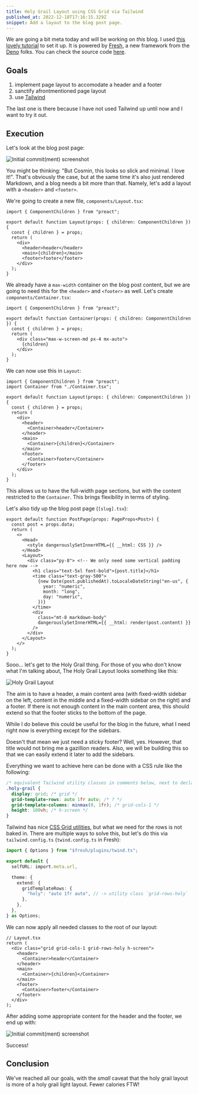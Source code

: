 ```yaml
---
title: Holy Grail Layout using CSS Grid via Tailwind
published_at: 2022-12-18T17:16:15.329Z
snippet: Add a layout to the blog post page.
---
```


We are going a bit meta today and will be working on _this_ blog. I used
[this lovely tutorial](https://deno.com/blog/build-a-blog-with-fresh) to set it
up. It is powered by [Fresh](https://fresh.deno.dev/), a new framework from the
[Deno](https://deno.land/) folks. You can check the source code
[here](https://github.com/tehciolo/blog/tree/1ba5b3b281c7933e36da05258fe84442c3c2ceab).

## Goals

1. implement page layout to accomodate a header and a footer
2. sanctify afrontmentioned page layout
3. use [Tailwind](https://tailwindcss.com/)

The last one is there because I have not used Tailwind up until now and I want
to try it out.

## Execution

Let's look at the blog post page:

![Initial commit(ment) screenshot](/blog-post-initial.png)

You might be thinking: "But Cosmin, this looks so slick and minimal. I love
it!". That's obviously the case, but at the same time it's also just rendered
Markdown, and a blog needs a bit more than that. Namely, let's add a layout with
a `<header>` and `<footer>`.

We're going to create a new file, `components/Layout.tsx`:

```tsx
import { ComponentChildren } from "preact";

export default function Layout(props: { children: ComponentChildren }) {
  const { children } = props;
  return (
    <div>
      <header>header</header>
      <main>{children}</main>
      <footer>footer</footer>
    </div>
  );
}
```

We already have a `max-width` container on the blog post content, but we are
going to need this for the `<header>` and `<footer>` as well. Let's create
`components/Container.tsx`:

```tsx
import { ComponentChildren } from "preact";

export default function Container(props: { children: ComponentChildren }) {
  const { children } = props;
  return (
    <div class="max-w-screen-md px-4 mx-auto">
      {children}
    </div>
  );
}
```

We can now use this in `Layout`:

```tsx
import { ComponentChildren } from "preact";
import Container from "./Container.tsx";

export default function Layout(props: { children: ComponentChildren }) {
  const { children } = props;
  return (
    <div>
      <header>
        <Container>header</Container>
      </header>
      <main>
        <Container>{children}</Container>
      </main>
      <footer>
        <Container>footer</Container>
      </footer>
    </div>
  );
}
```

This allows us to have the full-width page sections, but with the content
restricted to the `Container`. This brings flexibility in terms of styling.

Let's also tidy up the blog post page (`[slug].tsx`):

```tsx
export default function PostPage(props: PageProps<Post>) {
  const post = props.data;
  return (
    <>
      <Head>
        <style dangerouslySetInnerHTML={{ __html: CSS }} />
      </Head>
      <Layout>
        <div class="py-8"> <!-- We only need some vertical padding here now -->
          <h1 class="text-5xl font-bold">{post.title}</h1>
          <time class="text-gray-500">
            {new Date(post.publishedAt).toLocaleDateString("en-us", {
              year: "numeric",
              month: "long",
              day: "numeric",
            })}
          </time>
          <div
            class="mt-8 markdown-body"
            dangerouslySetInnerHTML={{ __html: render(post.content) }}
          />
        </div>
      </Layout>
    </>
  );
}
```

Sooo... let's get to the Holy Grail thing. For those of you who don't know what
I'm talking about, The Holy Grail Layout looks something like this:

![Holy Grail Layout](/holy-grail-layout.png)

The aim is to have a header, a main content area (with fixed-width sidebar on
the left, content in the middle and a fixed-width sidebar on the right) and a
footer. If there is not enough content in the main content area, this should
extend so that the footer sticks to the bottom of the page.

While I do believe this could be useful for the blog in the future, what I need
right now is everything except for the sidebars.

Doesn't that mean we just need a sticky footer? Well, yes. However, that title
would not bring me a gazillion readers. Also, we will be building this so that
we can easily extend it later to add the sidebars.

Everything we want to achieve here can be done with a CSS rule like the
following:

```css
/* equivalent Tailwind utility classes in comments below, next to declarations */
.holy-grail {
  display: grid; /* grid */
  grid-template-rows: auto 1fr auto; /* ? */
  grid-template-columns: minmax(0, 1fr); /* grid-cols-1 */
  height: 100vh; /* h-screen */
}
```

Tailwind has nice
[CSS Grid utilities](https://tailwindcss.com/docs/grid-template-rows), but what
we need for the rows is not baked in. There are multiple ways to solve this, but
let's do this via `tailwind.config.ts` (`twind.config.ts` in Fresh):

```ts
import { Options } from "$fresh/plugins/twind.ts";

export default {
  selfURL: import.meta.url,

  theme: {
    extend: {
      gridTemplateRows: {
        "holy": "auto 1fr auto", // -> utility class `grid-rows-holy`
      },
    },
  },
} as Options;
```

We can now apply all needed classes to the root of our layout:

```tsx
// Layout.tsx
return (
  <div class="grid grid-cols-1 grid-rows-holy h-screen">
    <header>
      <Container>header</Container>
    </header>
    <main>
      <Container>{children}</Container>
    </main>
    <footer>
      <Container>footer</Container>
    </footer>
  </div>
);
```

After adding some appropriate content for the header and the footer, we end up
with:

![Initial commit(ment) screenshot](/blog-post-final.png)

Success!

## Conclusion

We've reached all our goals, with the _small_ caveat that the holy grail layout
is more of a holy grail light layout. Fewer calories FTW!
